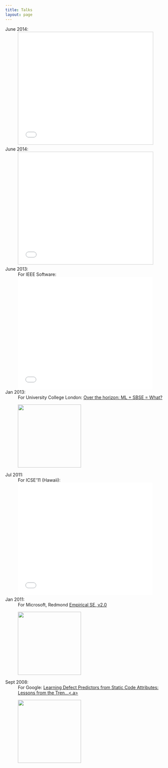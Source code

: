```yaml
---
title: Talks
layout: page
---
```


<dl>

<dt>June 2014:
<dd> 

<iframe src="//www.slideshare.net/slideshow/embed_code/35231317"
width="427" height="356" frameborder="0"
marginwidth="0" marginheight="0" scrolling="no"
style="border:1px solid #CCC; border-width:1px;
margin-bottom:5px; max-width: 100%;"
allowfullscreen> </iframe> 

<dt>June 2014:
<dd>
<iframe
src="//www.slideshare.net/slideshow/embed_code/35231172"
width="427" height="356" frameborder="0"
marginwidth="0" marginheight="0" scrolling="no"
style="border:1px solid #CCC; border-width:1px;
margin-bottom:5px; max-width: 100%;"
allowfullscreen> </iframe>


<dt>June 2013: 
<dd>For IEEE Software:
<iframe width="427" height="356" src="//www.youtube.com/embed/nO6X0azR0nw" frameborder="0" allowfullscreen></iframe>



<dt>Jan 2013:
<dd>For University College London: 
<a href="http://menzies.us/talks/ucl13">Over the horizon: ML + SBSE = What?</a>

<p><a href="http://menzies.us/talks/ucl13"><img 
	src="http://menzies.us/img/timmcow.png" width=200></a>

<dt>Jul 2011:
<dd>For ICSE'11 (Hawaii):<br>

<iframe src="//www.slideshare.net/slideshow/embed_code/6690764" width="427" height="356" frameborder="0" marginwidth="0" marginheight="0" scrolling="no" style="border:1px ; border-width:1px; margin-bottom:5px; max-width: 100%;" allowfullscreen> </iframe>

<dt>Jan 2011: 
<dd>For Microsoft, Redmond 
<a href="http://ai-at-wvu.blogspot.com/2011/01/talk-at-microsoft-research-jan-27-2011.html">Empirical SE, v2.0</a>


<p>
<a href=http://ai-at-wvu.blogspot.com/2011/01/talk-at-microsoft-research-jan-27-2011.html"><img 
	src="http://2.bp.blogspot.com/_5hXLvxBpB5s/TUKYJVk986I/AAAAAAAAAPg/wIoubWt6Uxw/s320/Screen+shot+2011-01-28+at+2.01.49+AM.png" width=200></a>


   
<dt>
Sept 2008:
<dd>
For Google: 
<a href="http://www.youtube.com/watch?v=vrvRsZsoMp8&eurl=http://menzies.us/">
Learning Defect Predictors from Static Code Attributes: Lessons from the Tren...<.a>

<p>
<a href="http://goo.gl/cxct0H"><img 
	src="img/talk-google.png" width=200></a>

